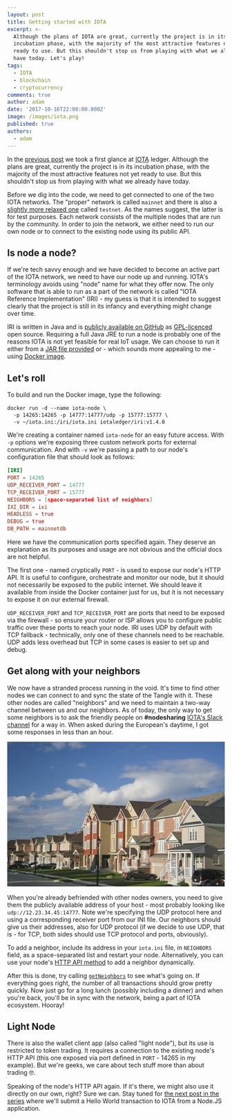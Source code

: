 ```yaml
---
layout: post
title: Getting started with IOTA
excerpt: >-
  Although the plans of IOTA are great, currently the project is in its
  incubation phase, with the majority of the most attractive features not yet
  ready to use. But this shouldn't stop us from playing with what we already
  have today. Let's play!
tags:
  - IOTA
  - blockchain
  - cryptocurrency
comments: true
author: adam
date: '2017-10-16T22:00:00.000Z'
image: /images/iota.png
published: true
authors:
  - adam
---
```


In the [previous post](/blog/iota-new-kid-in-cryptocurrency-town/) we took a first glance at [IOTA](http://iota.org/) ledger. Although the plans are great, currently the project is in its incubation phase, with the majority of the most attractive features not yet ready to use. But this shouldn't stop us from playing with what we already have today.

Before we dig into the code, we need to get connected to one of the two IOTA networks. The "proper" network is called `mainnet` and there is also a [slightly more relaxed one](https://blog.iota.org/the-iota-testnet-training-wheels-for-the-community-fd65dbdddb3b) called `testnet`. As the names suggest, the latter is for test purposes. Each network consists of the multiple nodes that are run by the community. In order to join the network, we either need to run our own node or to connect to the existing node using its public API. 

## Is node a node?

If we're tech savvy enough and we have decided to become an active part of the IOTA network, we need to have our node up and running. IOTA's terminology avoids using "node" name for what they offer now. The only software that is able to run as a part of the network is called "IOTA Reference Implementation" (IRI) - my guess is that it is intended to suggest clearly that the project is still in its infancy and everything might change over time.

IRI is written in Java and is [publicly available on GitHub](https://github.com/iotaledger/iri) as [GPL-licenced](https://github.com/iotaledger/iri/blob/dev/LICENSE) open source. Requiring a full Java JRE to run a node is probably one of the reasons IOTA is not yet feasible for real IoT usage. We can choose to run it either from a [JAR file provided](https://github.com/iotaledger/iri/releases) or - which sounds more appealing to me - using [Docker image](https://hub.docker.com/r/iotaledger/iri/).


## Let's roll

To build and run the Docker image, type the following:

```shell
docker run -d --name iota-node \
  -p 14265:14265 -p 14777:14777/udp -p 15777:15777 \
  -v ~/iota.ini:/iri/iota.ini iotaledger/iri:v1.4.0
```

We're creating a container named `iota-node` for an easy future access. With `-p` options we're exposing three custom network ports for external communication. And with `-v` we're passing a path to our node's configuration file that should look as follows:

```toml
[IRI]
PORT = 14265
UDP_RECEIVER_PORT = 14777
TCP_RECEIVER_PORT = 15777
NEIGHBORS = [space-separated list of neighbors]
IXI_DIR = ixi
HEADLESS = true
DEBUG = true
DB_PATH = mainnetdb
```

Here we have the communication ports specified again. They deserve an explanation as its purposes and usage are not obvious and the official docs are not helpful.

The first one - named cryptically `PORT` - is used to expose our node's HTTP API. It is useful to configure, orchestrate and monitor our node, but it should not necessarily be exposed to the public internet. We should leave it available from inside the Docker container just for us, but it is not necessary to expose it on our external firewall.

`UDP_RECEIVER_PORT` and `TCP_RECEIVER_PORT` are ports that need to be exposed via the firewall - so ensure your router or ISP allows you to configure public traffic over these ports to reach your node. IRI uses UDP by default with TCP fallback - technically, only one of these channels need to be reachable. UDP adds less overhead but TCP in some cases is easier to set up and debug.

## Get along with your neighbors

We now have a stranded process running in the void. It's time to find other nodes we can connect to and sync the state of the Tangle with it. These other nodes are called "neighbors" and we need to maintain a two-way channel between us and our neighbors. As of today, the only way to get some neighbors is to ask the friendly people on **#nodesharing** [IOTA's Slack channel](https://slack.iota.org/) for a way in. When asked during the European's daytime, I got some responses in less than an hour.

![IOTA neighborhood](/images/iota/neighborhood.jpg)

When you're already befriended with other nodes owners, you need to give them the publicly available address of your host - most probably looking like `udp://12.23.34.45:14777`. Note we're specifying the UDP protocol here and using a corresponding receiver port from our INI file. Our neighbors should give us their addresses, also for UDP protocol (if we decide to use UDP, that is - for TCP, both sides should use TCP protocol and ports, obviously).

To add a neighbor, include its address in your `iota.ini` file, in `NEIGHBORS` field, as a space-separated list and restart your node. Alternatively, you can use your node's [HTTP API method](https://iota.readme.io/v1.2.0/reference) to add a neighbor dynamically.

After this is done, try calling [`getNeighbors`](https://iota.readme.io/v1.2.0/reference#getneighborsactivity) to see what's going on. If everything goes right, the number of all transactions should grow pretty quickly. Now just go for a long lunch (possibly including a dinner) and when you're back, you'll be in sync with the network, being a part of IOTA ecosystem. Hooray!

## Light Node

There is also the wallet client app (also called "light node"), but its use is restricted to token trading. It requires a connection to the existing node's HTTP API (this one exposed via port defined in `PORT` - 14265 in my example). But we're geeks, we care about tech stuff more than about trading 🤓.

Speaking of the node's HTTP API again. If it's there, we might also use it directly on our own, right? Sure we can. Stay tuned for [the next post in the series](/blog/iota-hello-world/) where we'll submit a Hello World transaction to IOTA from a Node.JS application.
